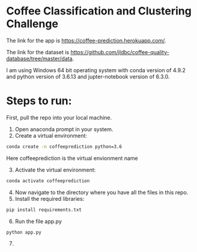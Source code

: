 # Coffee Classification and Clustering Challenge

The link for the app is https://coffee-prediction.herokuapp.com/.

The link for the dataset is https://github.com/jldbc/coffee-quality-database/tree/master/data.

I am using Windows 64 bit operating system with conda version of 4.9.2 and python version of 3.6.13 and jupter-notebook version of 6.3.0.


# Steps to run:
First, pull the repo into your local machine.
1. Open anaconda prompt in your system.
2. Create a virtual environment: 
``` bash
conda create -n coffeeprediction python=3.6
```
Here coffeeprediction is the virtual envionment name

3. Activate the virtual environment:
``` bash
conda activate coffeeprediction
```
4. Now navigate to the directory where you have all the files in this repo. 
5. Install the required libraries:
``` bash
pip install requirements.txt
```
6. Run the file app.py
``` bash
python app.py
```
7. 

